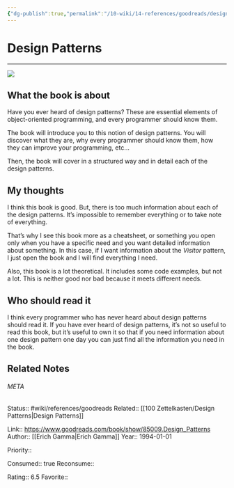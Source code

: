 ```yaml
---
{"dg-publish":true,"permalink":"/10-wiki/14-references/goodreads/design-patterns-0201633612/","title":"Design Patterns"}
---
```


# Design Patterns
---
![](https://i.gr-assets.com/images/S/compressed.photo.goodreads.com/books/1348027904l/85009.jpg)


## What the book is about

Have you ever heard of design patterns? These are essential elements of object-oriented programming, and every programmer should know them.

The book will introduce you to this notion of design patterns. You will discover what they are, why every programmer should know them, how they can improve your programming, etc…

Then, the book will cover in a structured way and in detail each of the design patterns.

## My thoughts

I think this book is good. But, there is too much information about each of the design patterns. It’s impossible to remember everything or to take note of everything.

That’s why I see this book more as a cheatsheet, or something you open only when you have a specific need and you want detailed information about something. In this case, if I want information about the _Visitor_ pattern, I just open the book and I will find everything I need.

Also, this book is a lot theoretical. It includes some code examples, but not a lot. This is neither good nor bad because it meets different needs.

## Who should read it

I think every programmer who has never heard about design patterns should read it. If you have ever heard of design patterns, it’s not so useful to read this book, but it’s useful to own it so that if you need information about one design pattern one day you can just find all the information you need in the book.


## Related Notes




###### META
Status:: #wiki/references/goodreads
Related:: [[100 Zettelkasten/Design Patterns\|Design Patterns]]

Link:: https://www.goodreads.com/book/show/85009.Design_Patterns
Author:: [[Erich Gamma\|Erich Gamma]]
Year:: 1994-01-01

Priority:: 

Consumed:: true
Reconsume:: 

Rating:: 6.5
Favorite:: 
